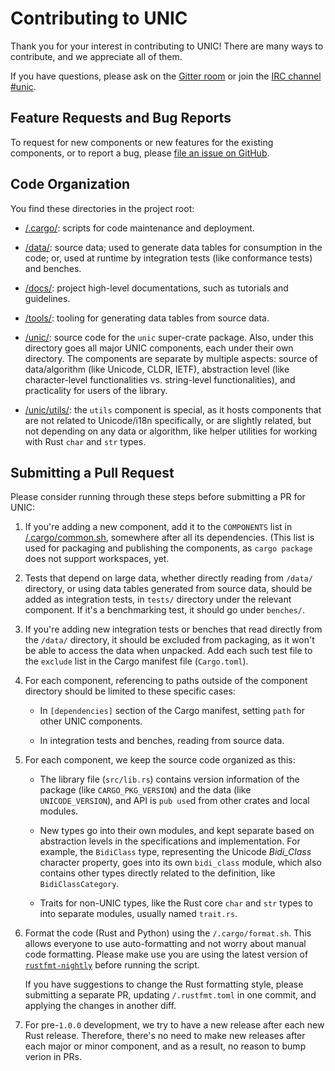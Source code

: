 # Contributing to UNIC

Thank you for your interest in contributing to UNIC! There are many ways to
contribute, and we appreciate all of them.

If you have questions, please ask on the [Gitter
room](https://gitter.im/behnam/rust-unic) or join the [IRC channel
\#unic](http://chat.mibbit.com/?server=irc.mozilla.org&channel=%23unic).

## Feature Requests and Bug Reports

To request for new components or new features for the existing components, or to
report a bug, please [file an issue on
GitHub](https://github.com/behnam/rust-unic/issues/new).

## Code Organization

You find these directories in the project root:

-   [/.cargo/](.cargo/): scripts for code maintenance and deployment.

-   [/data/](data/): source data; used to generate data tables for consumption
    in the code; or, used at runtime by integration tests (like conformance
    tests) and benches.

-   [/docs/](docs/): project high-level documentations, such as tutorials and
    guidelines.

-   [/tools/](tools/): tooling for generating data tables from source data.

-   [/unic/](unic/): source code for the `unic` super-crate package. Also, under
    this directory goes all major UNIC components, each under their own
    directory. The components are separate by multiple aspects: source of
    data/algorithm (like Unicode, CLDR, IETF), abstraction level (like
    character-level functionalities vs. string-level functionalities), and
    practicality for users of the library.

-   [/unic/utils/](unic/utils/): the `utils` component is special, as it hosts
    components that are not related to Unicode/i18n specifically, or are
    slightly related, but not depending on any data or algorithm, like helper
    utilities for working with Rust `char` and `str` types.

## Submitting a Pull Request

Please consider running through these steps before submitting a PR for UNIC:

1.  If you're adding a new component, add it to the `COMPONENTS` list in
    [/.cargo/common.sh](.cargo/common.sh), somewhere after all its dependencies.
    (This list is used for packaging and publishing the components, as `cargo
    package` does not support workspaces, yet.

2.  Tests that depend on large data, whether directly reading from `/data/`
    directory, or using data tables generated from source data, should be added
    as integration tests, in `tests/` directory under the relevant component. If
    it's a benchmarking test, it should go under `benches/`.

3.  If you're adding new integration tests or benches that read directly from
    the `/data/` directory, it should be excluded from packaging, as it won't be
    able to access the data when unpacked. Add each such test file to the
    `exclude` list in the Cargo manifest file (`Cargo.toml`).

4.  For each component, referencing to paths outside of the component directory
    should be limited to these specific cases:

    -   In `[dependencies]` section of the Cargo manifest, setting `path` for
        other UNIC components.

    -   In integration tests and benches, reading from source data.

5.  For each component, we keep the source code organized as this:

    -   The library file (`src/lib.rs`) contains version information of the
        package (like `CARGO_PKG_VERSION`) and the data (like
        `UNICODE_VERSION`), and API is `pub use`d from other crates and local
        modules.

    -   New types go into their own modules, and kept separate based on
        abstraction levels in the specifications and implementation. For
        example, the `BidiClass` type, representing the Unicode *Bidi_Class*
        character property, goes into its own `bidi_class` module, which also
        contains other types directly related to the definition, like
        `BidiClassCategory`.

    -   Traits for non-UNIC types, like the Rust core `char` and `str` types to
        into separate modules, usually named `trait.rs`.

6.  Format the code (Rust and Python) using the `/.cargo/format.sh`. This allows
    everyone to use auto-formatting and not worry about manual code formatting.
    Please make use you are using the latest version of
    [`rustfmt-nightly`](https://crates.io/crates/rustfmt-nightly) before running
    the script.

    If you have suggestions to change the Rust formatting style, please
    submitting a separate PR, updating `/.rustfmt.toml` in one commit, and
    applying the changes in another diff.

7.  For pre-`1.0.0` development, we try to have a new release after each new
    Rust release. Therefore, there's no need to make new releases after each
    major or minor component, and as a result, no reason to bump verion in PRs.
